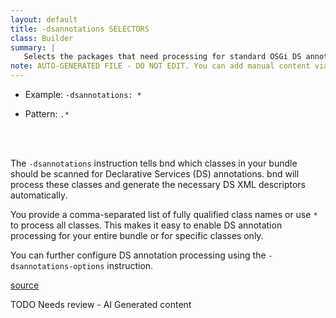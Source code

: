 ```yaml
---
layout: default
title: -dsannotations SELECTORS
class: Builder
summary: |
   Selects the packages that need processing for standard OSGi DS annotations.
note: AUTO-GENERATED FILE - DO NOT EDIT. You can add manual content via same filename in ext folder. 
---
```


- Example: `-dsannotations: *`

- Pattern: `.*`

<!-- Manual content from: ext/dsannotations.md --><br /><br />

The `-dsannotations` instruction tells bnd which classes in your bundle should be scanned for Declarative Services (DS) annotations. bnd will process these classes and generate the necessary DS XML descriptors automatically.

You provide a comma-separated list of fully qualified class names or use `*` to process all classes. This makes it easy to enable DS annotation processing for your entire bundle or for specific classes only.

You can further configure DS annotation processing using the `-dsannotations-options` instruction.

[source](https://github.com/bndtools/bnd/blob/master/biz.aQute.bndlib/src/aQute/bnd/component/DSAnnotations.java)

TODO Needs review - AI Generated content
